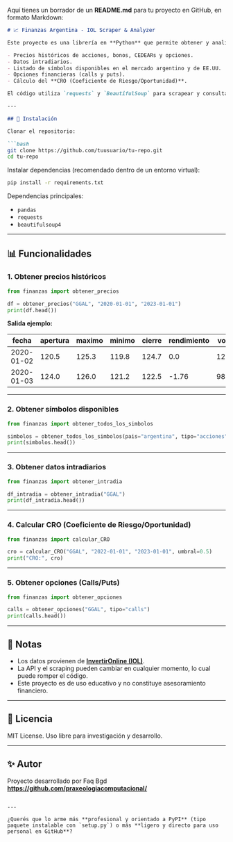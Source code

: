 Aquí tienes un borrador de un **README.md** para tu proyecto en GitHub, en formato Markdown:

````markdown
# 📈 Finanzas Argentina - IOL Scraper & Analyzer

Este proyecto es una librería en **Python** que permite obtener y analizar datos financieros desde **InvertirOnline (IOL)**, incluyendo:

- Precios históricos de acciones, bonos, CEDEARs y opciones.
- Datos intradiarios.
- Listado de símbolos disponibles en el mercado argentino y de EE.UU.
- Opciones financieras (calls y puts).
- Cálculo del **CRO (Coeficiente de Riesgo/Oportunidad)**.

El código utiliza `requests` y `BeautifulSoup` para scrapear y consultar los datos, y `pandas` para estructurarlos en `DataFrame`.

---

## 🚀 Instalación

Clonar el repositorio:

```bash
git clone https://github.com/tuusuario/tu-repo.git
cd tu-repo
````

Instalar dependencias (recomendado dentro de un entorno virtual):

```bash
pip install -r requirements.txt
```

Dependencias principales:

* `pandas`
* `requests`
* `beautifulsoup4`

---

## 📊 Funcionalidades

### 1. Obtener precios históricos

```python
from finanzas import obtener_precios

df = obtener_precios("GGAL", "2020-01-01", "2023-01-01")
print(df.head())
```

**Salida ejemplo:**

| fecha      | apertura | maximo | minimo | cierre | rendimiento | volumen |
| ---------- | -------- | ------ | ------ | ------ | ----------- | ------- |
| 2020-01-02 | 120.5    | 125.3  | 119.8  | 124.7  | 0.0         | 1230000 |
| 2020-01-03 | 124.0    | 126.0  | 121.2  | 122.5  | -1.76       | 980000  |

---

### 2. Obtener símbolos disponibles

```python
from finanzas import obtener_todos_los_simbolos

simbolos = obtener_todos_los_simbolos(pais="argentina", tipo="acciones")
print(simbolos.head())
```

---

### 3. Obtener datos intradiarios

```python
from finanzas import obtener_intradia

df_intradia = obtener_intradia("GGAL")
print(df_intradia.head())
```

---

### 4. Calcular CRO (Coeficiente de Riesgo/Oportunidad)

```python
from finanzas import calcular_CRO

cro = calcular_CRO("GGAL", "2022-01-01", "2023-01-01", umbral=0.5)
print("CRO:", cro)
```

---

### 5. Obtener opciones (Calls/Puts)

```python
from finanzas import obtener_opciones

calls = obtener_opciones("GGAL", tipo="calls")
print(calls.head())
```

---

## 📌 Notas

* Los datos provienen de **[InvertirOnline (IOL)](https://iol.invertironline.com/)**.
* La API y el scraping pueden cambiar en cualquier momento, lo cual puede romper el código.
* Este proyecto es de uso educativo y no constituye asesoramiento financiero.

---

## 📜 Licencia

MIT License. Uso libre para investigación y desarrollo.

---

## ✨ Autor

Proyecto desarrollado por Faq Bgd **https://github.com/praxeologiacomputacional/**

```

---

¿Querés que lo arme más **profesional y orientado a PyPI** (tipo paquete instalable con `setup.py`) o más **ligero y directo para uso personal en GitHub**?
```
